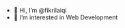 - 👋 Hi, I’m @fikrilaiqi
- 👀 I’m interested in Web Development


<!---
fikrilaiqi/fikrilaiqi is a ✨ special ✨ repository because its `README.md` (this file) appears on your GitHub profile.
You can click the Preview link to take a look at your changes.
--->
